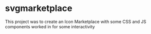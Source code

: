 # svgmarketplace

This project was to create an Icon Marketplace with some CSS and JS components worked in for some interactivity
